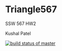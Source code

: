 # Triangle567

SSW 567 HW2


Kushal Patel


[![build status of master](https://travis-ci.com/kushal1223/Triangle567.svg?branch=main)](https://travis-ci.com/kushal1223/Triangle567)
